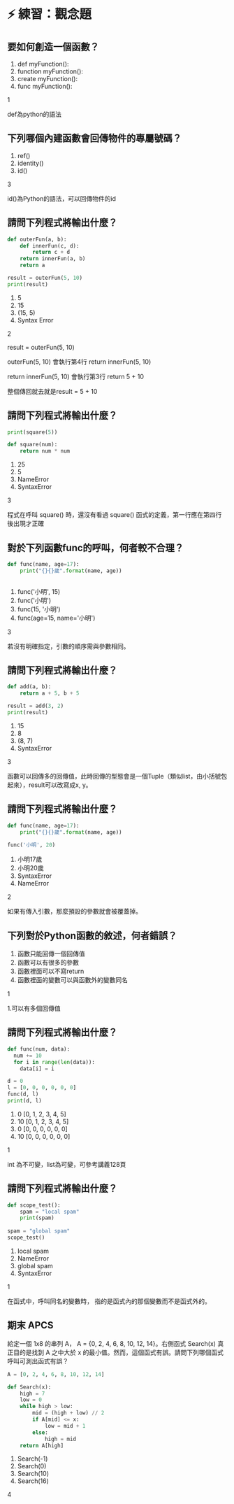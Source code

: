 # ⚡ 練習：觀念題

## 要如何創造一個函數？

1. def myFunction\(\):
2. function myFunction\(\):
3. create myFunction\(\):
4. func myFunction\(\):

1

def為python的語法

## 下列哪個內建函數會回傳物件的專屬號碼？

1. ref\(\)
2. identity\(\)
3. id\(\)

3

id\(\)為Python的語法，可以回傳物件的id

## 請問下列程式將輸出什麼？

```python
def outerFun(a, b):
    def innerFun(c, d):
        return c + d
    return innerFun(a, b)
    return a

result = outerFun(5, 10)
print(result)
```

1. 5
2. 15
3. \(15, 5\)
4. Syntax Error

2

result = outerFun\(5, 10\)

outerFun\(5, 10\) 會執行第4行 return innerFun\(5, 10\)

return innerFun\(5, 10\) 會執行第3行 return 5 + 10

整個傳回就去就是result = 5 + 10

## 請問下列程式將輸出什麼？

```python
print(square(5))

def square(num):
    return num * num
```

1. 25
2. 5
3. NameError
4. SyntaxError

3

程式在呼叫 square\(\) 時，還沒有看過 square\(\) 函式的定義，第一行應在第四行後出現才正確

## 對於下列函數func的呼叫，何者較不合理？

```python
def func(name, age=17):
    print("{}{}歲".format(name, age))
    
```

1. func\('小明', 15\)
2. func\('小明'\)
3. func\(15, '小明'\)
4. func\(age=15, name='小明'\)

3

若沒有明確指定，引數的順序需與參數相同。

## 請問下列程式將輸出什麼？

```python
def add(a, b):
    return a + 5, b + 5

result = add(3, 2)
print(result)
```

1. 15
2. 8
3. \(8, 7\)
4. SyntaxError

3

函數可以回傳多的回傳值，此時回傳的型態會是一個Tuple（類似list，由小括號包起來），result可以改寫成x, y。

## 請問下列程式將輸出什麼？

```python
def func(name, age=17):
    print("{}{}歲".format(name, age))
    
func('小明', 20)
```

1. 小明17歲
2. 小明20歲
3. SyntaxError
4. NameError

2

如果有傳入引數，那麼預設的參數就會被覆蓋掉。

## 下列對於Python函數的敘述，何者錯誤？

1. 函數只能回傳一個回傳值
2. 函數可以有很多的參數
3. 函數裡面可以不寫return
4. 函數裡面的變數可以與函數外的變數同名

1

1.可以有多個回傳值

## 請問下列程式將輸出什麼？

```python
def func(num, data):
  num += 10
  for i in range(len(data)):
    data[i] = i

d = 0
l = [0, 0, 0, 0, 0, 0]
func(d, l)
print(d, l)
```

1. 0 \[0, 1, 2, 3, 4, 5\]
2. 10 \[0, 1, 2, 3, 4, 5\]
3. 0 \[0, 0, 0, 0, 0, 0\]
4. 10 \[0, 0, 0, 0, 0, 0\]

1

int 為不可變，list為可變，可參考講義128頁

## 請問下列程式將輸出什麼？

```python
def scope_test():
    spam = "local spam"
    print(spam)
   
spam = "global spam"
scope_test() 
```

1. local spam
2. NameError
3. global spam
4. SyntaxError

1

在函式中，呼叫同名的變數時， 指的是函式內的那個變數而不是函式外的。

## 期末 APCS

給定一個 1x8 的串列 A， A = {0, 2, 4, 6, 8, 10, 12, 14}。右側函式 Search\(x\) 真正目的是找到 A 之中大於 x 的最小值。然而，這個函式有誤。請問下列哪個函式呼叫可測出函式有誤？

```python
A = [0, 2, 4, 6, 8, 10, 12, 14]

def Search(x):
    high = 7
    low = 0
    while high > low:
        mid = (high + low) // 2
        if A[mid] <= x:
            low = mid + 1
        else:
            high = mid
    return A[high]
```

1. Search\(-1\) 
2. Search\(0\)
3. Search\(10\)
4. Search\(16\)

4


